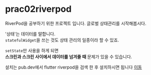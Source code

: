# prac02riverpod

RiverPod을 공부하기 위한 프로젝트 입니다.
글로벌 상태관리를 시작해봅시다.

'상태'는 데이터를 말합니다.  
`statefulWidget`을 쓰는 것도 상태 관리의 일종이라 할 수 있죠.

`setState`만 사용을 하게 되면  
**스크린과 스크린 사이에서 데이터를 넘겨줄 때** 문제가 있을 수 있습니다.

설치는 pub.dev에서 flutter riverpod을 검색 한 후 설치하시면 됩니다 [이동](https://pub.dev/packages/flutter_riverpod/install)
